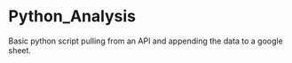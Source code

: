 # Python_Analysis

Basic python script pulling from an API and appending the data to a google sheet.
